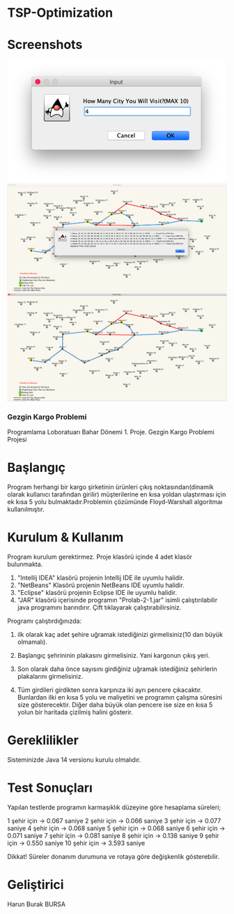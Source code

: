 # TSP-Optimization


# Screenshots #
![Alt text](https://github.com/1hbb/TSP-Optimization/blob/master/screenshots/Ekran%20Resmi%202020-05-22%2013.22.03.png "3")
![Alt text](https://github.com/1hbb/TSP-Optimization/blob/master/screenshots/Ekran%20Resmi%202020-05-22%2013.20.08.png "1")
![Alt text](https://github.com/1hbb/TSP-Optimization/blob/master/screenshots/Ekran%20Resmi%202020-05-22%2013.20.27.png "2")



### Gezgin Kargo Problemi ###

Programlama Loboratuarı Bahar Dönemi 1. Proje. Gezgin Kargo Problemi Projesi

# Başlangıç #


Program herhangi bir kargo şirketinin ürünleri çıkış noktasından(dinamik olarak kullanıcı tarafından girilir) müşterilerine
en kısa yoldan ulaştırması için ek kısa 5 yolu bulmaktadır.Problemin çözümünde Floyd-Warshall algoritmaı kullanılmıştır.




# Kurulum & Kullanım #


Program kurulum gerektirmez. Proje klasörü içinde 4 adet klasör bulunmakta.

1) "Intellij IDEA" klasörü projenin Intellij IDE ile uyumlu halidir.
2) "NetBeans" Klasörü projenin NetBeans IDE uyumlu halidir.
3) "Eclipse" klasörü projenin Eclipse IDE ile uyumlu halidir.
4) "JAR" klasörü içerisinde programın "Prolab-2-1.jar" isimli çalıştırılabilir
    java programını barındırır. Çift tıklayarak çalıştırabilirsiniz.


Programı çalıştırdığınızda:
1) ilk olarak kaç adet şehire uğramak istediğinizi girmelisiniz(10 dan büyük olmamalı).  

2) Başlangıç şehrininin plakasını girmelisiniz. Yani kargonun çıkış yeri.

3) Son olarak daha önce sayısını girdiğiniz uğramak istediğiniz şehirlerin plakalarını girmelisiniz.

4) Tüm girdileri girdikten sonra karşınıza iki ayrı pencere çıkacaktır.
 Bunlardan ilki en kısa 5 yolu ve maliyetini ve programın çalışma süresini size gösterecektir.
 Diğer daha büyük olan pencere ise size en kısa 5 yolun bir haritada çizilmiş halini gösterir.




# Gereklilikler #


Sisteminizde Java 14 versionu kurulu olmalıdır.



# Test Sonuçları #

Yapılan testlerde programın karmaşıklık düzeyine göre hesaplama süreleri;

1 şehir için -> 0.067 saniye
2 şehir için -> 0.066 saniye
3 şehir için -> 0.077 saniye
4 şehir için -> 0.068 saniye
5 şehir için -> 0.068 saniye
6 şehir için -> 0.071 saniye
7 şehir için -> 0.081 saniye 
8 şehir için -> 0.138 saniye 
9 şehir için -> 0.550 saniye
10 şehir için -> 3.593 saniye

Dikkat! Süreler donanım durumuna ve rotaya göre değişkenlik gösterebilir.


# Geliştirici #

Harun Burak BURSA
